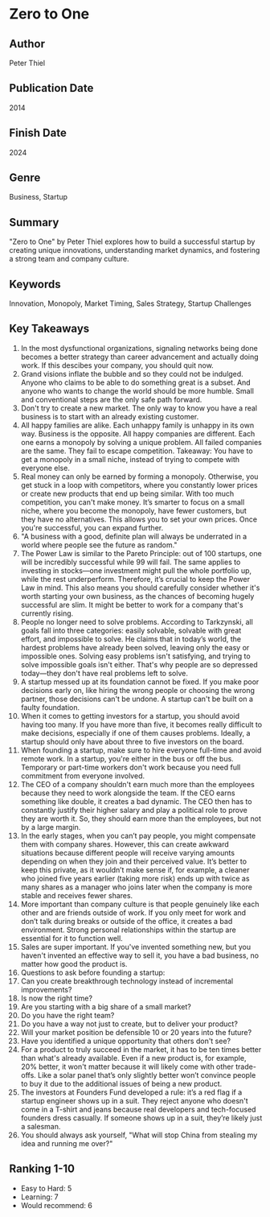 # Zero to One

## Author
Peter Thiel

## Publication Date
2014

## Finish Date
2024

## Genre
Business, Startup

## Summary
"Zero to One" by Peter Thiel explores how to build a successful startup by creating unique innovations, understanding market dynamics, and fostering a strong team and company culture.

## Keywords
Innovation, Monopoly, Market Timing, Sales Strategy, Startup Challenges

## Key Takeaways
1. In the most dysfunctional organizations, signaling networks being done becomes a better strategy than career advancement and actually doing work. If this descibes your company, you should quit now.
2. Grand visions inflate the bubble and so they could not be indulged. Anyone who claims to be able to do something great is a subset. And anyone who wants to change the world should be more humble. Small and conventional steps are the only safe path forward.
3. Don't try to create a new market. The only way to know you have a real business is to start with an already existing customer.
4. All happy families are alike. Each unhappy family is unhappy in its own way. Business is the opposite. All happy companies are different. Each one earns a monopoly by solving a unique problem. All failed companies are the same. They fail to escape competition. Takeaway: You have to get a monopoly in a small niche, instead of trying to compete with everyone else.
5. Real money can only be earned by forming a monopoly. Otherwise, you get stuck in a loop with competitors, where you constantly lower prices or create new products that end up being similar. With too much competition, you can't make money. It’s smarter to focus on a small niche, where you become the monopoly, have fewer customers, but they have no alternatives. This allows you to set your own prices. Once you're successful, you can expand further.
6. "A business with a good, definite plan will always be underrated in a world where people see the future as random."
7. The Power Law is similar to the Pareto Principle: out of 100 startups, one will be incredibly successful while 99 will fail. The same applies to investing in stocks—one investment might pull the whole portfolio up, while the rest underperform. Therefore, it’s crucial to keep the Power Law in mind. This also means you should carefully consider whether it's worth starting your own business, as the chances of becoming hugely successful are slim. It might be better to work for a company that's currently rising.
8. People no longer need to solve problems. According to Tarkzynski, all goals fall into three categories: easily solvable, solvable with great effort, and impossible to solve. He claims that in today’s world, the hardest problems have already been solved, leaving only the easy or impossible ones. Solving easy problems isn't satisfying, and trying to solve impossible goals isn't either. That's why people are so depressed today—they don't have real problems left to solve.
9. A startup messed up at its foundation cannot be fixed. If you make poor decisions early on, like hiring the wrong people or choosing the wrong partner, those decisions can't be undone. A startup can't be built on a faulty foundation.
10. When it comes to getting investors for a startup, you should avoid having too many. If you have more than five, it becomes really difficult to make decisions, especially if one of them causes problems. Ideally, a startup should only have about three to five investors on the board.
11. When founding a startup, make sure to hire everyone full-time and avoid remote work. In a startup, you're either in the bus or off the bus. Temporary or part-time workers don't work because you need full commitment from everyone involved.
12. The CEO of a company shouldn't earn much more than the employees because they need to work alongside the team. If the CEO earns something like double, it creates a bad dynamic. The CEO then has to constantly justify their higher salary and play a political role to prove they are worth it. So, they should earn more than the employees, but not by a large margin.
13. In the early stages, when you can’t pay people, you might compensate them with company shares. However, this can create awkward situations because different people will receive varying amounts depending on when they join and their perceived value. It’s better to keep this private, as it wouldn’t make sense if, for example, a cleaner who joined five years earlier (taking more risk) ends up with twice as many shares as a manager who joins later when the company is more stable and receives fewer shares.
14. More important than company culture is that people genuinely like each other and are friends outside of work. If you only meet for work and don’t talk during breaks or outside of the office, it creates a bad environment. Strong personal relationships within the startup are essential for it to function well.
15. Sales are super important. If you've invented something new, but you haven't invented an effective way to sell it, you have a bad business, no matter how good the product is.
16. Questions to ask before founding a startup: 
   1. Can you create breakthrough technology instead of incremental improvements?
   2. Is now the right time?
   3. Are you starting with a big share of a small market?
   4. Do you have the right team?
   5. Do you have a way not just to create, but to deliver your product?
   6. Will your market position be defensible 10 or 20 years into the future?
   7. Have you identified a unique opportunity that others don't see?
17. For a product to truly succeed in the market, it has to be ten times better than what's already available. Even if a new product is, for example, 20% better, it won't matter because it will likely come with other trade-offs. Like a solar panel that’s only slightly better won’t convince people to buy it due to the additional issues of being a new product.
18. The investors at Founders Fund developed a rule: it’s a red flag if a startup engineer shows up in a suit. They reject anyone who doesn't come in a T-shirt and jeans because real developers and tech-focused founders dress casually. If someone shows up in a suit, they’re likely just a salesman.
19. You should always ask yourself, "What will stop China from stealing my idea and running me over?"

## Ranking 1-10
- Easy to Hard: 5
- Learning: 7
- Would recommend: 6